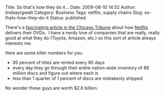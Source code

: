 Title: So that's how they do it...
Date: 2009-08-10 14:52
Author: lindsayrgwatt
Category: Business
Tags: netflix, supply chains
Slug: so-thats-how-they-do-it
Status: published

There's a [fascinating article in the Chicago Tribune](http://www.chicagotribune.com/entertainment/chi-0804-netflixaug04,0,6424990.story) about how [Netflix](http://www.netflix.com) delivers their DVDs.  I have a nerdy love of companies that are really, really good at what they do (Toyota, Amazon, etc.) so this sort of article always interests me.

Here are some killer numbers for you:

- 95 percent of titles are rented every 90 days
- every day they go through their entire nation-wide inventory of 89 million discs and figure out where each is
- less than 1 quarter of 1 percent of discs are mistakenly shipped

No wonder these guys are worth $2.6 billion.
